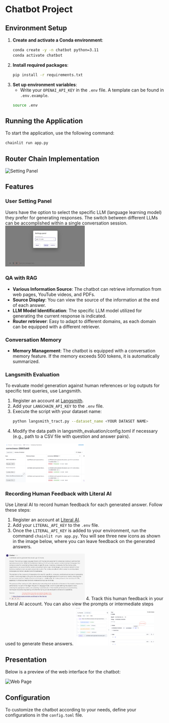 # Chatbot Project

## Environment Setup
1. **Create and activate a Conda environment**:
    ```bash
    conda create -y -n chatbot python=3.11
    conda activate chatbot
    ```
2. **Install required packages**:
    ```bash
    pip install -r requirements.txt
    ```
3. **Set up environment variables**:
    - Write your `OPENAI_API_KEY` in the `.env` file. A template can be found in `.env.example`. 
    ```bash
    source .env
    ```
## Running the Application
To start the application, use the following command:

```bash
chainlit run app.py
```
## Router Chain Implementation
<img src="images/implementation.png" alt="Setting Panel" width="50%">

## Features

### User Setting Panel
Users have the option to select the specific LLM (language learning model) they prefer for generating responses. The switch between different LLMs can be accomplished within a single conversation session.
<img src="images/setting_panel.png" alt="Setting Panel" width="50%">


### QA with RAG
- **Various Information Source**: The chatbot can retrieve information from web pages, YouTube videos, and PDFs.
- **Source Display**: You can view the source of the information at the end of each answer.
- **LLM Model Identification**:  The specific LLM model utilized for generating the current response is indicated.
- **Router retriever**: Easy to adapt to different domains, as each domain can be equipped with a different retriever.

### Conversation Memory
- **Memory Management**: The chatbot is equipped with a conversation memory feature. If the memory exceeds 500 tokens, it is automatically summarized.

### Langsmith Evaluation

To evaluate model generation against human references or log outputs for specific test queries, use Langsmith.

1. Register an account at [Langsmith](https://smith.langchain.com/).
2. Add your `LANGCHAIN_API_KEY` to the `.env` file.
3. Execute the script with your dataset name: 
   ```bash
   python langsmith_tract.py --dataset_name <YOUR DATASET NAME>
   ```
4. Modify the data path in langsmith_evaluation/config.toml if necessary (e.g., path to a CSV file with question and answer pairs).
<img src="images/langsmith-correctness.png" alt="Langsmith" width="50%">

### Recording Human Feedback with Literal AI
Use Literal AI to record human feedback for each generated answer. Follow these steps:

1. Register an account at [Literal AI](https://cloud.getliteral.ai/).
2. Add your `LITERAL_API_KEY` to the `.env` file.
3. Once the `LITERAL_API_KEY` is added to your environment, run the command `chainlit run app.py`. You will see three new icons as shown in the image below, where you can leave feedback on the generated answers.
<img src="images/literal_ai_web.png" alt="Literal_AI_Web" width="50%">
4. Track this human feedback in your Literal AI account. You can also view the prompts or intermediate steps used to generate these answers.
<img src="images/literal_ai_backend.png" alt="Literal_AI_Web" width="50%">

## Presentation

Below is a preview of the web interface for the chatbot:

![Web Page](images/present_web.gif)

## Configuration

To customize the chatbot according to your needs, define your configurations in the `config.toml` file.


